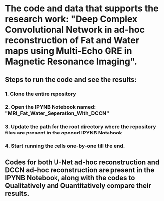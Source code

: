 # The code and data that supports the research work: "Deep Complex Convolutional Network in ad-hoc reconstruction of Fat and Water maps using Multi-Echo GRE in Magnetic Resonance Imaging". 

## Steps to run the code and see the results:
### 1. Clone the entire repository 
### 2. Open the IPYNB Notebook named: "MRI_Fat_Water_Seperation_With_DCCN"
### 3. Update the path for the root directory where the repository files are present in the opened IPYNB Notebook.
### 4. Start running the cells one-by-one till the end. 

## Codes for both U-Net ad-hoc reconstruction and DCCN ad-hoc reconstruction are present in the IPYNB Notebook, along with the codes to Qualitatively and Quantitatively compare their results. 
